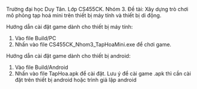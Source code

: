 Trường đại học Duy Tân.
Lớp CS455CK.
Nhóm 3.
Đề tài: Xây dựng trò chơi mô phỏng tạp hoá mini trên thiết bị máy tính và thiết bị di động.

Hướng dẫn cài đặt game dành cho thiết bị máy tính: 
1. Vào file Build/PC
2. Nhấn vào file CS455CK_Nhom3_TapHoaMini.exe để chơi game.

Hướng dẫn cài đặt game dành cho thiết bị android:
1. Vào file Build/Android
2. Nhấn vào file TapHoa.apk để cài đặt.
Lưu ý để cài game .apk thì cần cài đặt trên thiết bị android hoặc trình giả lập android
